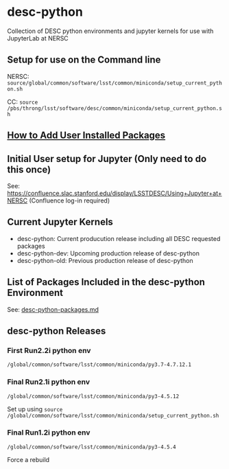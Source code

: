 # desc-python
Collection of DESC python environments and jupyter kernels for use with JupyterLab at NERSC

## Setup for use on the Command line
NERSC: ```source/global/common/software/lsst/common/miniconda/setup_current_python.sh```

CC: ```source /pbs/throng/lsst/software/desc/common/miniconda/setup_current_python.sh```

## [How to Add User Installed Packages](https://github.com/LSSTDESC/desc-python/wiki/Add-Your-Own-Packages-to-the-desc-python-Environment)

## Initial User setup for Jupyter (Only need to do this once)
See: https://confluence.slac.stanford.edu/display/LSSTDESC/Using+Jupyter+at+NERSC (Confluence log-in required)

## Current Jupyter Kernels
- desc-python:  Current producution release including all DESC requested packages
- desc-python-dev: Upcoming production release of desc-python
- desc-python-old: Previous production release of desc-python

## List of Packages Included in the desc-python Environment
See: [desc-python-packages.md](https://github.com/LSSTDESC/desc-python/blob/master/conda/desc-python-packages.md)





## desc-python Releases

### First Run2.2i python env
`/global/common/software/lsst/common/miniconda/py3.7-4.7.12.1`

### Final Run2.1i python env 
`/global/common/software/lsst/common/miniconda/py3-4.5.12` 

Set up using `source /global/common/software/lsst/common/miniconda/setup_current_python.sh`

### Final Run1.2i python env 
`/global/common/software/lsst/common/miniconda/py3-4.5.4`


Force a rebuild
